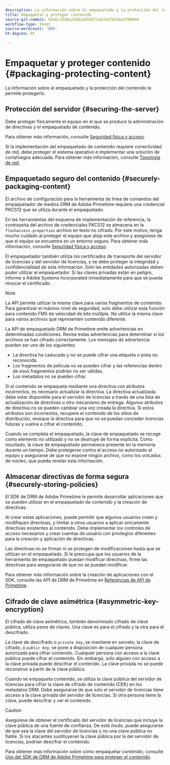 ```yaml
---
description: La información sobre el empaquetado y la protección del contenido le permite protegerlo.
title: Empaquetar y proteger contenido
source-git-commit: 02ebc3548a254b2a6554f1ab34afbb3ea5f09bb8
workflow-type: tm+mt
source-wordcount: '805'
ht-degree: 0%

---
```


# Empaquetar y proteger contenido {#packaging-protecting-content}

La información sobre el empaquetado y la protección del contenido le permite protegerlo.

## Protección del servidor {#securing-the-server}

Debe proteger físicamente el equipo en el que se produce la administración de directivas y el empaquetado de contenido.

Para obtener más información, consulte [Seguridad física y acceso](../../secure-deployment-guidelines/physical-sec-and-access.md).

Si la implementación del empaquetado de contenido requiere conectividad de red, debe proteger el sistema operativo e implementar una solución de cortafuegos adecuada. Para obtener más información, consulte [Topología de red](../../secure-deployment-guidelines/overview/network-topology.md).

## Empaquetado seguro del contenido {#securely-packaging-content}

El archivo de configuración para la herramienta de línea de comandos del empaquetador de medios DRM de Adobe Primetime requiere una credencial PKCS12 que se utiliza durante el empaquetado.

En las herramientas del esquema de implementación de referencia, la contraseña del archivo de credenciales PKCS12 se almacena en la `flashaccess.properties` archivo en texto no cifrado. Por este motivo, tenga mucho cuidado al proteger el equipo que aloja este archivo y asegúrese de que el equipo se encuentra en un entorno seguro. Para obtener más información, consulte [Seguridad física y acceso](../../secure-deployment-guidelines/physical-sec-and-access.md).

El empaquetador también utiliza los certificados de transporte del servidor de licencias y del servidor de licencias, y se debe proteger la integridad y confidencialidad de esta información. Solo las entidades autorizadas deben poder utilizar el empaquetador. Si las claves privadas están en peligro, informe a Adobe Systems Incorporated inmediatamente para que se pueda revocar el certificado.

>[!NOTE]
>
>La API permite utilizar la misma clave para varios fragmentos de contenido. Para garantizar el máximo nivel de seguridad, solo debe utilizar esta función para contenido FMS de velocidad de bits múltiple. No utilice la misma clave para varios archivos que representen contenido diferente.

La API de empaquetado DRM de Primetime emite advertencias en determinadas condiciones. Revise estas advertencias para determinar si los archivos se han cifrado correctamente. Los mensajes de advertencia pueden ser uno de los siguientes:

* La directiva ha caducado y no se puede cifrar una etiqueta o pista no reconocida.
* Los fragmentos de película no se pueden cifrar y las referencias dentro de esos fragmentos podrían no ser válidas.
* Los metadatos no se pueden cifrar.

Si el contenido se empaqueta mediante una directiva con atributos incorrectos, es necesario actualizar la directiva. La directiva actualizada debe estar disponible para el servidor de licencias a través de una lista de actualización de directivas u otro mecanismo de entrega. Algunos atributos de directiva no se pueden cambiar una vez creada la directiva. Si estos atributos son incorrectos, recupere el contenido de los sitios de distribución, revoque la directiva para que no se puedan conceder licencias futuras y vuelva a cifrar el contenido.

Cuando se completa el empaquetado, la clave de empaquetado se recoge como elemento no utilizado y no se destruye de forma explícita. Como resultado, la clave de empaquetado permanece presente en la memoria durante un tiempo. Debe protegerse contra el acceso no autorizado al equipo y asegurarse de que no expone ningún archivo, como los volcados de núcleo, que pueda revelar esta información.

## Almacenar directivas de forma segura {#securely-storing-policies}

El SDK de DRM de Adobe Primetime le permite desarrollar aplicaciones que se pueden utilizar en el empaquetado de contenido y la creación de directivas.

Al crear estas aplicaciones, puede permitir que algunos usuarios creen y modifiquen directivas, y limitar a otros usuarios a aplicar únicamente directivas existentes al contenido. Debe implementar los controles de acceso necesarios y crear cuentas de usuario con privilegios diferentes para la creación y aplicación de directivas.

Las directivas no se firman ni se protegen de modificaciones hasta que se utilizan en el empaquetado. Si le preocupa que los usuarios de la herramienta de empaquetado puedan modificar directivas, firme las directivas para asegurarse de que no se puedan modificar.

Para obtener más información sobre la creación de aplicaciones con el SDK, consulte las API de DRM de Primetime en [Referencias de API de Primetime](https://help.adobe.com/en_US/primetime/api/index.html#api-Adobe_Primetime_API_References).

## Cifrado de clave asimétrica {#asymmetric-key-encryption}

El cifrado de clave asimétrica, también denominado cifrado de clave pública, utiliza pares de claves. Una clave es para el cifrado y la otra para el descifrado.

La clave de descifrado o *`private key`*, se mantiene en secreto; la clave de cifrado, o *`public key`*, se pone a disposición de cualquier persona autorizada para cifrar contenido. Cualquier persona con acceso a la clave pública puede cifrar el contenido. Sin embargo, solo alguien con acceso a la clave privada puede descifrar el contenido. La clave privada no se puede reconstruir a partir de la clave pública.

Cuando se empaqueta contenido, se utiliza la clave pública del servidor de licencias para cifrar la clave de cifrado de contenido (CEK) en los metadatos DRM. Debe asegurarse de que solo el servidor de licencias tiene acceso a la clave privada del servidor de licencias. Si otra persona tiene la clave, puede descifrar y ver el contenido.

>[!CAUTION]
>
>Asegúrese de obtener el certificado del servidor de licencias que incluye la clave pública de una fuente de confianza. De este modo, puede asegurarse de que sea la clave del servidor de licencias y no una clave pública no fiable. Si los atacantes sustituyeran la clave pública por la del servidor de licencias, podrían descifrar el contenido.

Para obtener más información sobre cómo empaquetar contenido, consulte [Uso del SDK de DRM de Adobe Primetime para proteger el contenido](https://helpx.adobe.com/content/dam/help/en/primetime/drm/drm_protecting_content.pdf).
